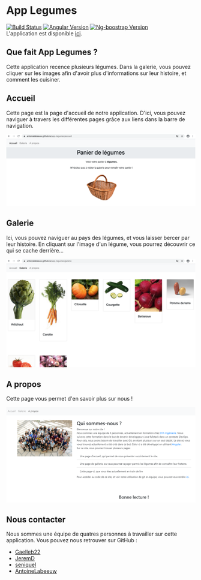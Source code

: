 # App Legumes

[![Build Status](https://travis-ci.org/AntoineLabeeuw/app-legumes.svg?branch=master)](https://travis-ci.org/AntoineLabeeuw/app-legumes)
[![Angular Version](https://img.shields.io/badge/angular-%3E%3D10.0.4-success)](https://github.com/angular/angular-cli)
[![Ng-boostrap Version](https://img.shields.io/badge/ng--bootstrap-%3E%3D7.0.0-success)](https://ng-bootstrap.github.io/#/home)  
L'application est disponible [ici](https://antoinelabeeuw.github.io/app-legumes).

## Que fait App Legumes ?

Cette application recence plusieurs légumes. Dans la galerie, vous pouvez cliquer sur les images afin d'avoir plus d'informations sur leur histoire, et comment les cuisiner.

## Accueil

Cette page est la page d'accueil de notre application. D'ici, vous pouvez naviguer à travers les différentes pages grâce aux liens dans la barre de navigation.

![accueil](./src/assets/githubImages/accueil.png)

## Galerie

Ici, vous pouvez naviguer au pays des légumes, et vous laisser bercer par leur histoire. En cliquant sur l'image d'un légume, vous pourrez découvrir ce qui se cache derrière...

![galerie](./src/assets/githubImages/galerie.png)

## A propos

Cette page vous permet d'en savoir plus sur nous !

![apropos](./src/assets/githubImages/apropos.png)

## Nous contacter

Nous sommes une équipe de quatres personnes à travailler sur cette application. Vous pouvez nous retrouver sur GitHub :
- [Gaelleb22](https://github.com/Gaelleb22)
- [JeremD](https://github.com/JeremD)
- [seniquel](https://github.com/seniquel)
- [AntoineLabeeuw](https://github.com/AntoineLabeeuw)
